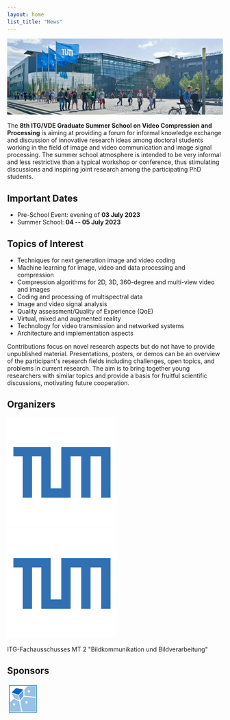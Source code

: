 ```yaml
---
layout: home
list_title: "News"
---
```


![TUM campus](/assets/images/tumcampus.jpeg)
<!-- <img src="/assets/images/tumcampus.jpeg" width="1050" height="400"> -->



<!-- # Test -->

The **8th ITG/VDE Graduate Summer School on Video Compression and Processing** is aiming at providing a forum for informal knowledge exchange and discussion of innovative research ideas among doctoral students working in the field of image and video communication and image signal processing. 
The summer school atmosphere is intended to be very informal and less restrictive than a typical workshop or conference, thus stimulating discussions and inspiring joint research among the participating PhD students. 

## Important Dates

* Pre-School Event: evening of **03 July 2023** 
* Summer School: **04 -- 05 July 2023** 

## Topics of Interest

* Techniques for next generation image and video coding
* Machine learning for image, video and data processing and compression
* Compression algorithms for 2D, 3D, 360-degree and multi-view video and images
* Coding and processing of multispectral data
* Image and video signal analysis
* Quality assessment/Quality of Experience (QoE)
* Virtual, mixed and augmented reality
* Technology for video transmission and networked systems
* Architecture and implementation aspects

Contributions focus on novel research aspects but do not have to provide unpublished material. Presentations, posters, or demos can be an overview of the participant's research fields including challenges, open topics, and problems in current research. 
The aim is to bring together young researchers with similar topics and provide a basis for fruitful scientific discussions, motivating future cooperation.

## Organizers 

![TUM logo](/assets/images/tum.png) 
![TUM logo](/assets/images/tum.png)

ITG-Fachausschusses MT 2 "Bildkommunikation und Bildverarbeitung"

## Sponsors

[![LMT logo](/assets/images/lmt.png)](https://www.ce.cit.tum.de/lmt/startseite/)
